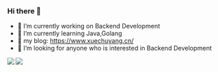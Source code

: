 ### Hi there 👋
- 🔭 I’m currently working on Backend Development
- 🌱 I’m currently learning Java,Golang
- :hammer: my blog: https://www.xuechuyang.cn/
- 🤔 I’m looking for anyone who is interested in Backend Development
<img align="left" src="https://github-readme-stats.vercel.app/api?username=neowho&show_icons=true&icon_color=CE1D2D&text_color=718096&bg_color=ffffff&hide_title=true" />
<img align="middle" src="https://github-readme-stats.vercel.app/api/top-langs/?username=Chuyang778&&layout=compact" />


<!--
**Chuyang778/Chuyang778** is a ✨ _special_ ✨ repository because its `README.md` (this file) appears on your GitHub profile.

Here are some ideas to get you started:

- 🔭 I’m currently working on ...
- 🌱 I’m currently learning ...
- 👯 I’m looking to collaborate on ...
- 🤔 I’m looking for help with ...
- 💬 Ask me about ...
- 📫 How to reach me: ...
- 😄 Pronouns: ...
- ⚡ Fun fact: ...
-->
